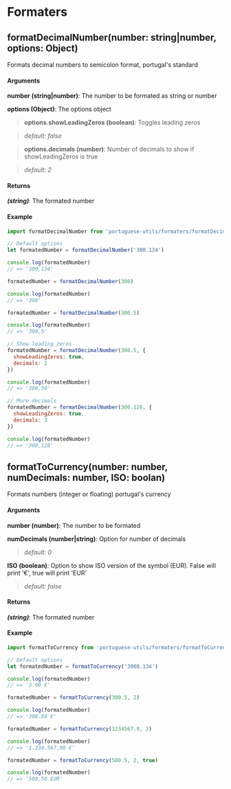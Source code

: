 # Formaters

## formatDecimalNumber(number: string|number, options: Object)

Formats decimal numbers to semicolon format, portugal's standard

#### Arguments

**number (string|number)**: The number to be formated as string or number

**options (Object)**: The options object

> **options.showLeadingZeros (boolean)**: Toggles leading zeros

> _default: false_

> **options.decimals (number)**: Number of decimals to show if showLeadingZeros is true

> _default: 2_

#### Returns

**_(string)_**: The formated number

#### Example

```js
import formatDecimalNumber from 'portuguese-utils/formaters/formatDecimalNumber'

// Default options
let formatedNumber = formatDecimalNumber('300.134')

console.log(formatedNumber)
// => '300,134'

formatedNumber = formatDecimalNumber(300)

console.log(formatedNumber)
// => '300'

formatedNumber = formatDecimalNumber(300.5)

console.log(formatedNumber)
// => '300,5'

// Show leading zeros
formatedNumber = formatDecimalNumber(300.5, {
  showLeadingZeros: true,
  decimals: 2
})

console.log(formatedNumber)
// => '300,50'

// More decimals
formatedNumber = formatDecimalNumber(300.128, {
  showLeadingZeros: true,
  decimals: 3
})

console.log(formatedNumber)
// => '300,128'
```

## formatToCurrency(number: number, numDecimals: number, ISO: boolan)

Formats numbers (integer or floating) portugal's currency

#### Arguments

**number (number)**: The number to be formated

**numDecimals (number|string)**: Option for number of decimals

> _default: 0_

**ISO (boolean)**: Option to show ISO version of the symbol (EUR). False will print '€', true will print 'EUR'

> _default: false_

#### Returns

**_(string)_**: The formated number

#### Example

```js
import formatToCurrency from 'portuguese-utils/formaters/formatToCurrency'

// Default options
let formatedNumber = formatToCurrency('3000.134')

console.log(formatedNumber)
// => '3.00 €'

formatedNumber = formatToCurrency(300.5, 2)

console.log(formatedNumber)
// => '300.50 €'

formatedNumber = formatToCurrency(1234567.9, 2)

console.log(formatedNumber)
// => '1.234.567,90 €'

formatedNumber = formatToCurrency(500.5, 2, true)

console.log(formatedNumber)
// => '500,50 EUR'
```
